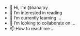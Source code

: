 - 👋 Hi, I’m @haharxy
- 👀 I’m interested in reading
- 🌱 I’m currently learning ...
- 💞️ I’m looking to collaborate on ...
- 📫 How to reach me ...

<!---
haharxy/haharxy is a ✨ special ✨ repository because its `README.md` (this file) appears on your GitHub profile.
You can click the Preview link to take a look at your changes.
--->
